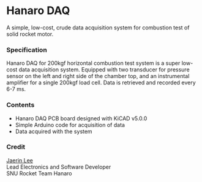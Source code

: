 # Hanaro DAQ
A simple, low-cost, crude data acquisition system for combustion test of solid rocket motor.

### Specification
Hanaro DAQ for 200kgf horizontal combustion test system is a super low-cost data acquisition system. Equipped with two transducer for pressure sensor on the left and right side of the chamber top, and an instrumental amplifier for a single 200kgf load cell. Data is retrieved and recorded every 6-7 ms.

### Contents
- Hanaro DAQ PCB board designed with KiCAD v5.0.0
- Simple Arduino code for acquisition of data
- Data acquired with the system

### Credit
[Jaerin Lee](https://github.com/ironjr)  
Lead Electronics and Software Developer  
SNU Rocket Team Hanaro
